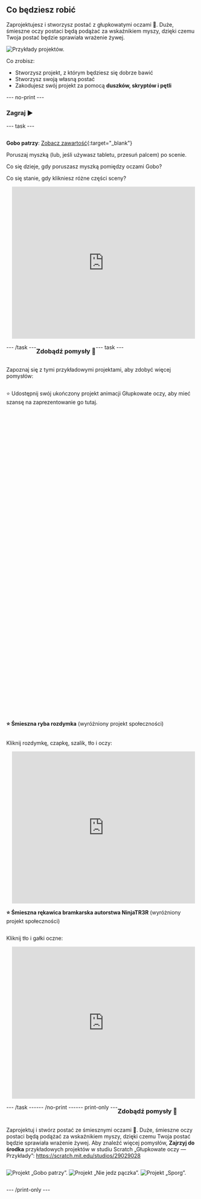 ## Co będziesz robić

Zaprojektujesz i stworzysz postać z głupkowatymi oczami 👀. Duże, śmieszne oczy postaci będą podążać za wskaźnikiem myszy, dzięki czemu Twoja postać będzie sprawiała wrażenie żywej.

![Przykłady projektów.](images/showcase-line.png)

Co zrobisz:

+ Stworzysz projekt, z którym będziesz się dobrze bawić
+ Stworzysz swoją własną postać
+ Zakodujesz swój projekt za pomocą **duszków, skryptów i pętli**

--- no-print ---

### Zagraj ▶️

--- task ---

<div style="display: flex; flex-wrap: wrap">
<div style="flex-basis: 175px; flex-grow: 1">  

**Gobo patrzy**: [Zobacz zawartość](https://scratch.mit.edu/projects/495141114/editor){:target="_blank"}

Poruszaj myszką (lub, jeśli używasz tabletu, przesuń palcem) po scenie. 

Co się dzieje, gdy poruszasz myszką pomiędzy oczami Gobo? 
  
Co się stanie, gdy klikniesz różne części sceny?
</div>
<div>

<div class="scratch-preview" style="margin-left: 15px;">
  <iframe allowtransparency="true" width="485" height="402" src="https://scratch.mit.edu/projects/embed/495141114/?autostart=false" frameborder="0"></iframe>
</div>

</div>

--- /task ---

### Zdobądź pomysły 💭

--- task ---

Zapoznaj się z tymi przykładowymi projektami, aby zdobyć więcej pomysłów:

⭐ Udostępnij swój ukończony projekt animacji Głupkowate oczy, aby mieć szansę na zaprezentowanie go tutaj.
<div class="scratch-preview" style="margin-left: 15px;">
  <iframe allowtransparency="true" width="485" height="402" src="" frameborder="0"></iframe>
</div>
<div class="scratch-preview" style="margin-left: 15px;">
  <iframe allowtransparency="true" width="485" height="402" src="" frameborder="0"></iframe>
</div>

**⭐ Śmieszna ryba rozdymka** (wyróżniony projekt społeczności)

Kliknij rozdymkę, czapkę, szalik, tło i oczy:

<div class="scratch-preview" style="margin-left: 15px;">
  <iframe allowtransparency="true" width="485" height="402" src="https://scratch.mit.edu/projects/embed/772759744/?autostart=false" frameborder="0"></iframe>
</div>

**⭐ Śmieszna rękawica bramkarska autorstwa NinjaTR3R** (wyróżniony projekt społeczności)

Kliknij tło i gałki oczne:

<div class="scratch-preview" style="margin-left: 15px;">
  <iframe allowtransparency="true" width="485" height="402" src="https://scratch.mit.edu/projects/embed/877343292/?autostart=false" frameborder="0"></iframe>
</div>

--- /task ---

--- /no-print ---

--- print-only ---

### Zdobądź pomysły 💭

Zaprojektuj i stwórz postać ze śmiesznymi oczami 👀. Duże, śmieszne oczy postaci będą podążać za wskaźnikiem myszy, dzięki czemu Twoja postać będzie sprawiała wrażenie żywej. Aby znaleźć więcej pomysłów, **Zajrzyj do środka** przykładowych projektów w studiu Scratch „Głupkowate oczy — Przykłady”: https://scratch.mit.edu/studios/29029028

![Projekt „Gobo patrzy”.](images/gobo-watching.png) ![Projekt „Nie jedz pączka”.](images/dont-eat-donut.png) ![Projekt „Sporg”.](images/sporg.png)

--- /print-only ---

 
